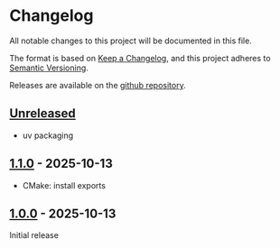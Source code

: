 # Changelog

All notable changes to this project will be documented in this file.

The format is based on [Keep a Changelog](https://keepachangelog.com/en/1.1.0/),
and this project adheres to [Semantic Versioning](https://semver.org/spec/v2.0.0.html).

Releases are available on the [github repository](https://github.com/Gepetto/toolbox-parallel-robots/releases).

## [Unreleased]

- uv packaging

## [1.1.0] - 2025-10-13

- CMake: install exports

## [1.0.0] - 2025-10-13

Initial release

[Unreleased]: https://github.com/Gepetto/toolbox-parallel-robots/compare/v1.1.0...HEAD
[1.1.0]: https://github.com/Gepetto/toolbox-parallel-robots/compare/v1.0.0...v1.1.0
[1.0.0]: https://github.com/Gepetto/toolbox-parallel-robots/releases/tag/v1.0.0
